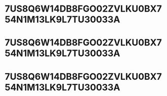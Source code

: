 # 7US8Q6W14DB8FGO02ZVLKU0BX754N1M13LK9L7TU30033A
# 7US8Q6W14DB8FGO02ZVLKU0BX754N1M13LK9L7TU30033A
# 7US8Q6W14DB8FGO02ZVLKU0BX754N1M13LK9L7TU30033A
